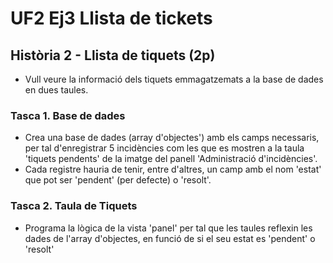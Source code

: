# UF2 Ej3 Llista de tickets

## Història 2 - Llista de tiquets (2p)
- Vull veure la informació dels tiquets emmagatzemats a la base de dades en dues taules.

### Tasca 1. Base de dades
- Crea una base de dades (array d'objectes') amb els camps necessaris, per tal d'enregistrar 5 incidències com les que es mostren a la taula 'tiquets pendents' de la imatge del panell 'Administració d'incidències'.
- Cada registre hauria de tenir, entre d'altres, un camp amb el nom 'estat' que pot ser 'pendent' (per defecte) o 'resolt'.

### Tasca 2. Taula de Tiquets
- Programa la lògica de la vista 'panel' per tal que les taules reflexin les dades de l'array d'objectes, en funció de si el seu estat es 'pendent' o 'resolt'

